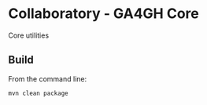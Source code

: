 # Collaboratory - GA4GH Core

Core utilities

## Build

From the command line:

```shell
mvn clean package
```
